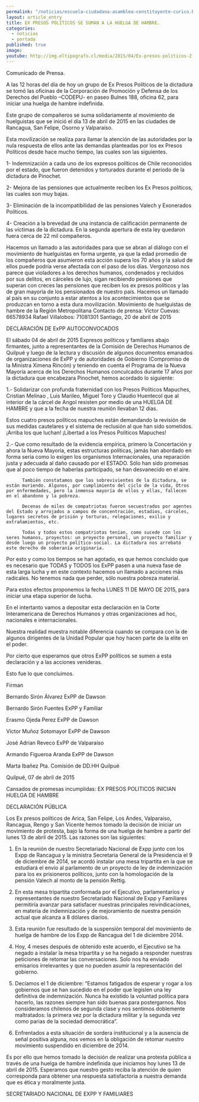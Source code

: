 ```yaml
---
permalink: "/noticias/escuela-ciudadana-asamblea-constituyente-curico.html"
layout: article_entry
title: EX PRESOS POLÍTICOS SE SUMAN A LA HUELGA DE HAMBRE.
categories: 
  - noticias
  - portada
published: true
image: 
youtube: http://img.eltipografo.cl/media/2015/04/Ex-presos-politicos-2.jpg
---
```

Comunicado de Prensa.

A las 12 horas del día de hoy un grupo de Ex Presos Políticos de la dictadura se tomó las oficinas de la Corporación de Promoción y Defensa de los Derechos del Pueblo –CODEPU- en paseo Bulnes 188, oficina 62, para iniciar una huelga de hambre indefinida.

Este grupo de compañeros se suma solidariamente al movimiento de huelguistas que se inició el día 13 de abril de 2015 en las ciudades de Rancagua, San Felipe, Osorno y Valparaíso.

Esta movilización se realiza  para llamar la atención de las autoridades por la nula respuesta de ellos ante las demandas planteadas por los ex Presos Políticos desde hace mucho tiempo, las cuales son las siguientes.

1-    Indemnización a cada uno de los expresos políticos de Chile reconocidos por el estado, que fueron detenidos y torturados durante el periodo de la dictadura de Pinochet.

2-    Mejora de las pensiones que actualmente reciben los  Ex Presos políticos, las cuales son muy bajas.

3-    Eliminación de la incompatibilidad de las pensiones Valech y Exonerados Políticos.

4-    Creación a la brevedad de una instancia de calificación permanente de las víctimas de la dictadura. En la segunda apertura de esta ley quedaron fuera cerca de 22 mil compañeros.

Hacemos un llamado a las autoridades para que se abran al diálogo con el movimiento de huelguistas en forma urgente, ya que la edad promedio de los compañeros que asumieron esta acción supera los  70 años y la salud de ellos puede podría verse afectada con el paso de los días.
Vergonzoso nos parece que violadores a los derechos humanos, condenados y recluidos por sus delitos, en cárceles de lujo, sigan recibiendo pensiones que superan con creces las pensiones que reciben los ex presos políticos y las de gran mayoría de los pensionados de nuestro país.
Hacemos un llamado al país en su conjunto a estar atentos a los acontecimientos que se produzcan en torno a esta dura movilización.
Movimiento de huelguistas de hambre  de la Región Metropolitana
Contacto de prensa: Víctor Cuevas: 66578934
Rafael Villalobos: 71081301
Santiago, 20 de abril de 2015


DECLARACIÓN DE ExPP AUTOCONVOCADOS

El sábado 04 de abril de 2015 Expresos políticos y familiares abajo firmantes, junto a representantes de la Comisión de Derechos Humanos de Quilpué y  luego de la lectura y discusión de algunos documentos emanados de organizaciones de ExPP y de autoridades de Gobierno (Compromiso de la Ministra Ximena Rincón) y teniendo en cuenta el Programa de la Nueva Mayoría acerca de los Derechos Humanos conculcados durante 17 años por la dictadura que encabezara Pinochet, hemos acordado lo siguiente:

1.-      Solidarizar con profunda fraternidad con los Presos Políticos Mapuches,  Cristian Melinao , Luis Marileo, Miguel Toro y Claudio Huentecol que al interior de la cárcel de Angol resisten por medio de una HUELGA DE HAMBRE y que a la fecha de nuestra reunión llevaban 12 días.

Estos cuatro presos políticos mapuches están demandando la revisión de sus medidas cautelares y el sistema de reclusión al que han sido sometidos. ¡Arriba los que luchan! ¡Libertad a los Presos Políticos Mapuches!

2.-      Que como resultado de la evidencia empírica, primero la Concertación y ahora la Nueva Mayoría, estas estructuras políticas, jamás han abordado en forma seria como lo exigen los organismos Internacionales, una reparación justa y adecuada al daño causado por el ESTADO. Sólo han sido promesas que al poco tiempo de haberlas participado, se han desvanecido en el aire.

          También constatamos que los sobrevivientes de la dictadura, se están muriendo. Algunos, por cumplimiento del ciclo de la vida, Otros por enfermedades, pero la inmensa mayoría de ellos y ellas, fallecen en el abandono y la pobreza.

          Decenas de miles de compatriotas fueron secuestrados por agentes del Estado y arrojados a campos de concentración, estadios, cárceles, lugares secretos de prisión y torturas, relegaciones, exilio y extrañamientos, etc.

          Todas y todos estos compatriotas tenían, como sucede con los seres humanos, proyectos: un proyecto personal, un proyecto familiar y desde luego un proyecto político-social. La dictadura nos arrebató este derecho de soberanía originaria.

Por esto y como los tiempos se han agotado, es que hemos concluido que es necesario que  TODAS y TODOS los ExPP pasen a una nueva fase de esta larga lucha y en este contexto hacemos un llamado a acciones más radicales. No tenemos nada que perder, sólo nuestra pobreza material.

Para estos efectos proponemos la fecha LUNES 11 DE MAYO DE 2015, para iniciar una etapa superior de lucha.

En el intertanto vamos a depositar esta declaración en la Corte Interamericana de Derechos Humanos y otras organizaciones ad hoc, nacionales e internacionales.

Nuestra realidad muestra notable diferencia cuando se compara con la de algunos dirigentes de la Unidad Popular que hoy hacen parte de la elite en el poder.

Por cierto que esperamos que otros ExPP políticos se sumen a esta declaración y a las acciones venideras.

Esto fue lo que concluimos.

Firman

Bernardo Sirón Álvarez               ExPP de Dawson

Bernardo Sirón Fuentes              ExPP  y Familiar

Erasmo Ojeda Perez                  ExPP de Dawson

Victor Muñoz Sotomayor             ExPP de Dawson

José Adrian Reveco                    ExPP de Valparaíso

Armando Figueroa Aranda                    ExPP de Dawson

Marta Ibañez                                       Pta. Comisión de DD.HH Quilpué

Quilpué, 07 de abril de 2015


Cansados de promesas incumplidas: EX PRESOS POLITICOS INICIAN HUELGA DE HAMBRE

 

 

DECLARACIÓN PÚBLICA

Los Ex presos políticos de Arica, San Felipe, Los Andes, Valparaíso, Rancagua, Rengo y San Vicente hemos tomado la decisión de iniciar un movimiento de protesta, bajo la forma de una huelga de hambre a partir del lunes 13 de abril de 2015.  Las razones son las siguientes:

1.   En la reunión de nuestro Secretariado Nacional de Expp junto con los Expp de Rancagua y la ministra Secretaria General de la Presidencia el 9 de diciembre de 2014, se acordó instalar una mesa tripartita en la que se estudiará el envío al parlamento de un proyecto de ley de indemnización para los ex prisioneros políticos, junto con la homologación de la pensión Valech al monto de la pensión Rettig.

2.   En esta mesa tripartita conformada por el Ejecutivo, parlamentarios y representantes de nuestro Secretariado Nacional de Expp y Familiares permitiría avanzar para satisfacer nuestras principales reivindicaciones, en materia de indemnización y de mejoramiento de nuestra pensión actual que alcanza a 8 dólares diarios.

3.   Esta reunión fue resultado de la suspensión temporal del movimiento de huelga de hambre de los Expp de Rancagua del 1 de diciembre 2014.

4.   Hoy, 4 meses después de obtenido este acuerdo, el Ejecutivo se ha negado a instalar la mesa tripartita y se ha negado a responder nuestras peticiones de retomar las conversaciones. Solo nos ha enviado emisarios irrelevantes y que no pueden asumir la representación del gobierno.

5.   Decíamos el 1 de diciembre: “Estamos fatigados de esperar y rogar a los gobiernos que se han sucedido en el poder que legislen una ley definitiva de indemnización. Nunca ha existido la voluntad política para hacerlo, las razones siempre han sido buenas para postergarnos. Nos consideramos chilenos de segunda clase y nos sentimos doblemente maltratados: la primera vez por la dictadura militar y la segunda vez como parias de la sociedad democrática”.

6.   Enfrentados a esta situación de sordera institucional y a la ausencia de señal positiva alguna, nos vemos en la obligación de retomar nuestro movimiento suspendido en diciembre de 2014.

Es por ello que hemos tomado la decisión de realizar una protesta pública a través de una huelga de hambre indefinida que iniciamos hoy lunes 13 de abril de 2015. Esperamos que nuestro gesto reciba la atención de quien corresponda para obtener una respuesta satisfactoria a nuestra demanda que es ética y moralmente justa.

 

SECRETARIADO NACIONAL DE EXPP Y FAMILIARES
